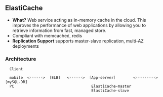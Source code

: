 ## ElastiCache
- **What?** Web service acting as in-memory cache in the cloud. This improves the performance of web applications by allowing you to retrieve information from fast, managed store.
- Compliant with memcached, redis
- **Replication Support** supports master-slave replication, multi-AZ deployments
    
### Architecture
```
  Client
  
  mobile  <------>  [ELB]   <------>  [App-server]        <--------->   [mySQL-DB]
  PC                                   ElastiCache-master
                                       ElastiCache-slave
```
